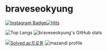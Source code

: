 # braveseokyung

[![Instagram Badge](https://img.shields.io/badge/@100_quartz-E4405F?style=flat-square&logo=Instagram&logoColor=white)](https://www.instagram.com/100_quartz/)[![Hits](https://hits.seeyoufarm.com/api/count/incr/badge.svg?url=https%3A%2F%2Fgithub.com%2Fbraveseokyung&count_bg=%2379C83D&title_bg=%23555555&icon=&icon_color=%23E7E7E7&title=hits&edge_flat=false)](https://hits.seeyoufarm.com)

![Top Langs](https://github-readme-stats.vercel.app/api/top-langs/?username=braveseokyung)
![braveseokyung's GitHub stats](https://github-readme-stats.vercel.app/api?username=braveseokyung&show_icons=true)


[![Solved.ac프로필](http://mazassumnida.wtf/api/generate_badge?boj=sk100)](https://solved.ac/sk100) ![mazandi profile](http://mazandi.herokuapp.com/api?handle=sk100&theme=warm)





